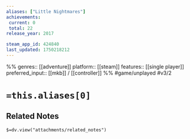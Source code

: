 ```yaml
---
aliases: ["Little Nightmares"]
achievements:
 current: 0
 total: 22
release_year: 2017

steam_app_id: 424840
last_updated: 1750218212
---
```

%%
genres:: [[adventure]]
platform:: [[steam]]
features:: [[single player]]
preferred_input:: [[mkb]] / [[controller]]
%%
#game/unplayed
#v3/2

# `=this.aliases[0]`
## Related Notes
`$=dv.view("attachments/related_notes")`